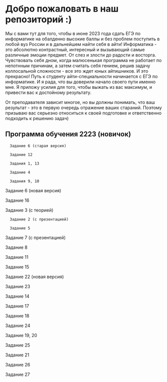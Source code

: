 # Добро пожаловать в наш репозиторий :) #
Мы с вами тут для того, чтобы в июне 2023 года сдать ЕГЭ по информатике на обалденно высокие баллы и без проблем поступить в любой вуз России и в дальнейшем найти себя в айти! Информатика - это абсолютно контрастный, интересный и вызывающий самые различные эмоции предмет. От слез и злости до радости и восторга. Чувствовать себя дном, когда малюсенькая программа не работает по непотнным причинам, а затем считать себя гением, решив задачу коллосальной сложности - все это ждет юных айтишников. И это прекрасно! 
Путь к студенту айти-специальности начинается с ЕГЭ по информатике. И я рада, что вы доверили начало своего пути именно мне. Я приложу усилия для того, чтобы выжать из вас максимум, и привести вас к достойному результату.

От преподавателя зависит многое, но вы должны понимать, что ваш результат - это в первую очередь отражение ваших стараний. Поэтому призываю вас серьезно относиться к своей подготовке и ответственно подходить к решению задач)

## Программа обучения 2223 (новичок) ##

      Задание 6 (старая версия)
      
      Задание 12

      Задания 1, 13

      Задание 4

      Задания 9, 10 

Задание 6 (новая версия)

Задание 16

Задание 3 (с теорией)

      Задание 2 (с презентацией)

      Задание 5 

Задание 7 (с презентацией)

Задание 8 

Задание 11

Задание 15

Задание 22 (новая версия)

Задание 23

Задание 14

Задание 17

Задание 18

Задание 24

Задание 19, 20

Задание 25

Задание 21

Задание 26

Задание 27
